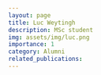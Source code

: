```yaml
---
layout: page
title: Luc Weytingh 
description: MSc student
img: assets/img/luc.png
importance: 1
category: Alumni
related_publications:
---
```



